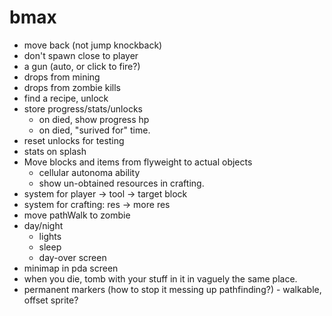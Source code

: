 # bmax

* move back (not jump knockback)
* don't spawn close to player
* a gun (auto, or click to fire?)
* drops from mining
* drops from zombie kills
* find a recipe, unlock
* store progress/stats/unlocks
  * on died, show progress hp
  * on died, "surived for" time.
* reset unlocks for testing
* stats on splash
* Move blocks and items from flyweight to actual objects
  * cellular autonoma ability
  * show un-obtained resources in crafting.
* system for player -> tool -> target block
* system for crafting: res -> more res
* move pathWalk to zombie
* day/night
  * lights
  * sleep
  * day-over screen
* minimap in pda screen
* when you die, tomb with your stuff in it in vaguely the same place.
* permanent markers (how to stop it messing up pathfinding?) - walkable, offset sprite?
